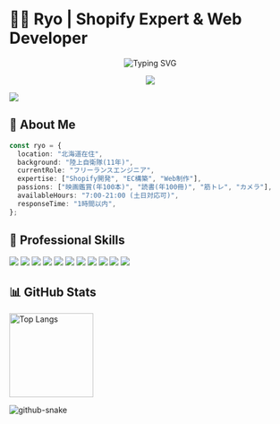 # 👨‍💻 Ryo | Shopify Expert & Web Developer

<p align="center">
<img src="https://readme-typing-svg.herokuapp.com?font=Fira+Code&pause=1000&color=6AAB73&random=false&width=435&lines=Shopify+Expert+%26+Web+Developer;Expert+in+EC+Development;From+JSDF+to+Engineering" alt="Typing SVG" />
</p>

<p align="center">
<img src="https://github-readme-streak-stats-eight.vercel.app?user=ryoma-abe&theme=tokyonight&hide_border=false&date_format=%5BY%20%5DM%20j" />
</p>
<img src="https://github-profile-trophy.vercel.app/?username=ryo-ma&theme=dracula&column=7&margin-w=15&margin-h=15" />




## 🌟 About Me

```typescript
const ryo = {
  location: "北海道在住",
  background: "陸上自衛隊(11年)",
  currentRole: "フリーランスエンジニア",
  expertise: ["Shopify開発", "EC構築", "Web制作"],
  passions: ["映画鑑賞(年100本)", "読書(年100冊)", "筋トレ", "カメラ"],
  availableHours: "7:00-21:00 (土日対応可)",
  responseTime: "1時間以内",
};
```

## 💼 Professional Skills

<p align="left">
<img src="https://img.shields.io/badge/Shopify-96BF48?style=for-the-badge&logo=shopify&logoColor=white" />
<img src="https://img.shields.io/badge/HTML5-E34F26?style=for-the-badge&logo=html5&logoColor=white" />
<img src="https://img.shields.io/badge/CSS3-1572B6?style=for-the-badge&logo=css3&logoColor=white" />
<img src="https://img.shields.io/badge/JavaScript-323330?style=for-the-badge&logo=javascript&logoColor=F7DF1E" />
<img src="https://img.shields.io/badge/TypeScript-007ACC?style=for-the-badge&logo=typescript&logoColor=white" />
<img src="https://img.shields.io/badge/React-20232A?style=for-the-badge&logo=react&logoColor=61DAFB" />
<img src="https://img.shields.io/badge/Next.js-000000?style=for-the-badge&logo=nextdotjs&logoColor=white" />
<img src="https://img.shields.io/badge/Liquid-67b8de?style=for-the-badge&logo=shopify&logoColor=white" />
<img src="https://img.shields.io/badge/Tailwind_CSS-38B2AC?style=for-the-badge&logo=tailwind-css&logoColor=white" />
<img src="https://img.shields.io/badge/WordPress-006E93?style=for-the-badge&logo=wordpress&logoColor=white" />
<img src="https://img.shields.io/badge/Astro-FF5D01?style=for-the-badge&logo=astro&logoColor=white" />
</p>

## 📊 GitHub Stats

<p align="left">
<img alt="Top Langs" height="150px" src="https://github-readme-stats.vercel.app/api/top-langs/?username=ryoma-abe&layout=compact&count_private=true&show_icons=true&theme=tokyonight" />
</p>

<picture>
  <source media="(prefers-color-scheme: dark)" srcset="https://github.com/ユーザー名/ユーザー名/blob/output/github-snake-dark.svg" />
  <source media="(prefers-color-scheme: light)" srcset="https://github.com/ユーザー名/ユーザー名/blob/output/github-snake.svg" />
  <img alt="github-snake" src="https://github.com/ユーザー名/ユーザー名/blob/output/github-snake.svg" />
</picture>
